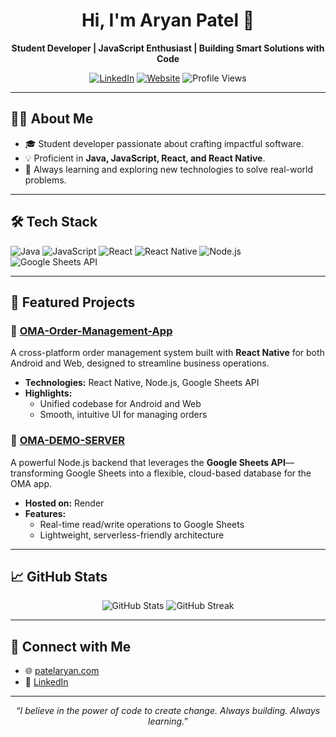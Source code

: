 <!-- AryanXPatel's GitHub Profile README -->

<h1 align="center">Hi, I'm Aryan Patel 👋</h1>
<p align="center">
  <strong>Student Developer | JavaScript Enthusiast | Building Smart Solutions with Code</strong>
</p>
<p align="center">
  <a href="https://www.linkedin.com/in/aryanxpatel/"><img alt="LinkedIn" src="https://img.shields.io/badge/-LinkedIn-blue?style=flat-square&logo=linkedin"></a>
  <a href="https://patelaryan.com"><img alt="Website" src="https://img.shields.io/badge/-Portfolio-343434?style=flat-square&logo=google-chrome&logoColor=white"></a>
  <img alt="Profile Views" src="https://komarev.com/ghpvc/?username=AryanXPatel&color=blue&style=flat">
</p>

---

## 👨‍💻 About Me

- 🎓 Student developer passionate about crafting impactful software.
- 💡 Proficient in **Java, JavaScript, React, and React Native**.
- 🚀 Always learning and exploring new technologies to solve real-world problems.

---

## 🛠️ Tech Stack

![Java](https://img.shields.io/badge/Java-ED8B00?style=for-the-badge&logo=java&logoColor=white)
![JavaScript](https://img.shields.io/badge/JavaScript-F7DF1E?style=for-the-badge&logo=javascript&logoColor=black)
![React](https://img.shields.io/badge/React-20232A?style=for-the-badge&logo=react&logoColor=61DAFB)
![React Native](https://img.shields.io/badge/React_Native-20232A?style=for-the-badge&logo=react&logoColor=61DAFB)
![Node.js](https://img.shields.io/badge/Node.js-339933?style=for-the-badge&logo=node-dot-js&logoColor=white)
![Google Sheets API](https://img.shields.io/badge/Google_Sheets-34A853?style=for-the-badge&logo=google-sheets&logoColor=white)

---

## 🌟 Featured Projects

### 📱 [OMA-Order-Management-App](https://github.com/AryanXPatel/OMA-Order-Management-App)
A cross-platform order management system built with **React Native** for both Android and Web, designed to streamline business operations.

- **Technologies:** React Native, Node.js, Google Sheets API
- **Highlights:** 
  - Unified codebase for Android and Web
  - Smooth, intuitive UI for managing orders

### 🔗 [OMA-DEMO-SERVER](https://github.com/AryanXPatel/OMA-DEMO-SERVER)
A powerful Node.js backend that leverages the **Google Sheets API**—transforming Google Sheets into a flexible, cloud-based database for the OMA app.

- **Hosted on:** Render
- **Features:**
  - Real-time read/write operations to Google Sheets
  - Lightweight, serverless-friendly architecture

---

## 📈 GitHub Stats

<p align="center">
  <img src="https://github-readme-stats.vercel.app/api?username=AryanXPatel&show_icons=true&hide_title=true&theme=react" alt="GitHub Stats" />
  <img src="https://github-readme-streak-stats.herokuapp.com/?user=AryanXPatel&theme=react" alt="GitHub Streak" />
</p>

---

## 🤝 Connect with Me

- 🌐 [patelaryan.com](https://patelaryan.com)
- 💼 [LinkedIn](https://www.linkedin.com/in/aryanxpatel/)

---

<p align="center">
  <em>“I believe in the power of code to create change. Always building. Always learning.”</em>
</p>
